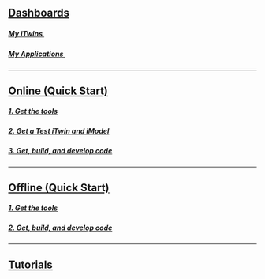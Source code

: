 ## [Dashboards](https://developer.bentley.com/my-apps/)

<h5><a href="https://developer.bentley.com/my-itwins/" target="_blank">My iTwins <img style="height:15px; width:15px;" src="/assets/external-link-symbol.svg" /></h5>
<h5><a href="https://developer.bentley.com/my-apps/" target="_blank">My Applications <img style="height:15px; width:15px;" src="/assets/external-link-symbol.svg" /></h5>

---

## [Online (Quick Start)](./online-quickstart.md)

##### [1. Get the tools](./online-quickstart.md#1-get-the-tools)

##### [2. Get a Test iTwin and iModel](./online-quickstart.md#2-get-a-test-itwin-and-imodel)

##### [3. Get, build, and develop code](./online-quickstart.md#3-get-build-and-develop-code)

---

## [Offline (Quick Start)](./offline-quickstart.md)

##### [1. Get the tools](./offline-quickstart.md#1-get-the-tools)

##### [2. Get, build, and develop code](./offline-quickstart.md#2-get-build-and-develop-code)

---

## [Tutorials](../learning/tutorials/index.md)
